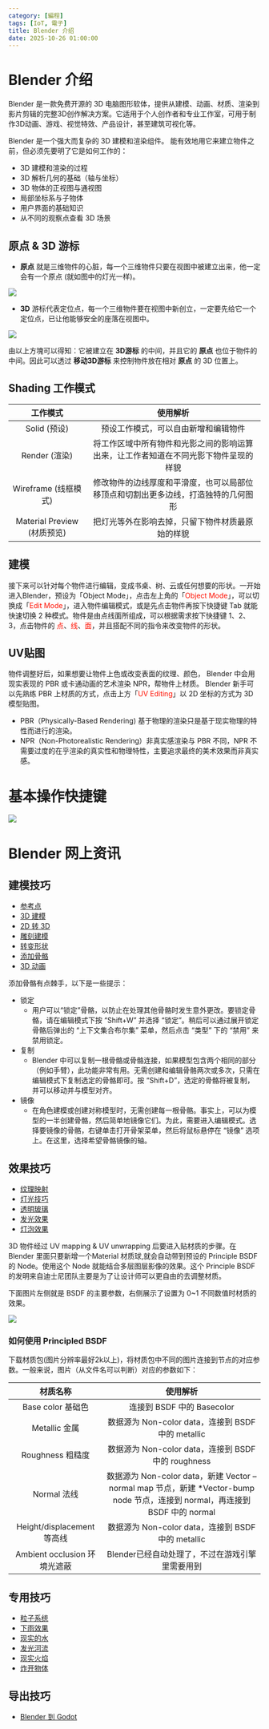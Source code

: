 ```yaml
---
category: [編程]
tags: [IoT, 電子]
title: Blender 介绍
date: 2025-10-26 01:00:00
---
```


<style>
  table {
    width: 100%
    }
  td {
    vertical-align: center;
    text-align: center;
  }
  table.inputT{
    margin: 10px;
    width: auto;
    margin-left: auto;
    margin-right: auto;
    border: none;
  }
  input{
    text-align: center;
    padding: 0px 10px;
  }
  iframe{
    width: 100%;
    display: block;
    border-style:none;
  }
</style>

# Blender 介绍

Blender 是一款免费开源的 3D 电脑图形软体，提供从建模、动画、材质、渲染到影片剪辑的完整3D创作解决方案。它适用于个人创作者和专业工作室，可用于制作3D动画、游戏、视觉特效、产品设计，甚至建筑可视化等。 


Blender 是一个强大而复杂的 3D 建模和渲染组件。 能有效地用它来建立物件之前，但必须先要明了它是如何工作的：

 - 3D 建模和渲染的过程
 - 3D 解析几何的基础（轴与坐标）
 - 3D 物体的正视图与通视图
 - 局部坐标系与子物体
 - 用户界面的基础知识
 - 从不同的观察点查看 3D 场景


## 原点 & 3D 游标

 - **原点** 就是三维物件的心脏，每一个三维物件只要在视图中被建立出来，他一定会有一个原点 (就如图中的灯光一样)。

![](../assets/img/3d/orgpt.png)

 - **3D** 游标代表定位点，每一个三维物件要在视图中新创立，一定要先给它一个定位点，已让他能够安全的座落在视图中。

![](../assets/img/3d/object.png)

由以上方塊可以得知：它被建立在 **3D游标** 的中间，并且它的 **原点** 也位于物件的中间。因此可以透过 **移动3D游标** 来控制物件放在相对 **原点** 的 3D 位置上。

## Shading 工作模式

|工作模式|使用解析|
|:---:|:---:|
|Solid (预设)|预设工作模式，可以自由新增和编辑物件|
|Render (渲染)|将工作区域中所有物件和光影之间的影响运算出来，让工作者知道在不同光影下物件呈现的样貌|
|Wireframe (线框模式)|修改物件的边线厚度和平滑度，也可以局部位移顶点和切割出更多边线，打造独特的几何图形|
|Material Preview (材质预览)|把灯光等外在影响去掉，只留下物件材质最原始的样貌|

## 建模

接下来可以针对每个物件进行编辑，变成书桌、树、云或任何想要的形状。一开始进入Blender，预设为「Object Mode」，点击左上角的「<font color="#FF1000">Object Mode</font>」，可以切换成「<font color="#FF1000">Edit Mode</font>」，进入物件编辑模式，或是先点击物件再按下快捷键 Tab 就能快速切换 2 种模式。物件是由点线面所组成，可以根据需求按下快捷键 1、2、3，点击物件的 <font color="#FF1000">点</font>、<font color="#FF1000">线</font>、<font color="#FF1000">面</font>，并且搭配不同的指令来改变物件的形状。

## UV贴图

物件调整好后，如果想要让物件上色或改变表面的纹理、颜色， Blender 中会用现实表现的 PBR 或卡通动画的艺术渲染 NPR，帮物件上材质。 Blender 新手可以先熟练 PBR 上材质的方式，点击上方「<font color="#FF1000">UV Editing</font>」以 2D 坐标的方式为 3D 模型贴图。

 - PBR（Physically-Based Rendering) 基于物理的渲染只是基于现实物理的特性而进行的渲染。 
 - NPR（Non-Photorealistic Rendering）非真实感渲染与 PBR 不同，NPR 不需要过度的在乎渲染的真实性和物理特性，主要追求最终的美术效果而非真实感。


# 基本操作快捷键

![](../assets/img/3d/blenderkb.png)

# Blender  网上资讯

## 建模技巧

 - [参考点](https://youtu.be/9gn_1V1sCS8?si=W4bTxsdheYXdo9ok)
 - [3D 建模](https://youtu.be/8_0RptMbhe0?si=8NImen69M4KdEl6I)
 - [2D 转 3D](https://youtu.be/j-WegUytMA8?si=_hA9t52EtvF1cpws)
 - [雕刻建模](https://youtu.be/Lxem4yMs5Dg?si=xDl1Ae_hyikIqZ_G)
 - [转变形状](https://youtu.be/2s2n_PObCnc?si=_5NRQJHwzpgRVeW8)
 - [添加骨骼](https://youtu.be/A5C6dcWDDN8?si=nd58wsAMGEpl99Dg)
 - [3D 动画](https://youtu.be/CBJp82tlR3M?si=5ymH1e06Ne8g2Viv)

添加骨骼有点棘手，以下是一些提示：

 - 锁定
    - 用户可以“锁定”骨骼，以防止在处理其他骨骼时发生意外更改。要锁定骨骼，请在编辑模式下按 “Shift+W” 并选择 “锁定”。稍后可以通过展开锁定骨骼后弹出的 “上下文集合布尔集” 菜单，然后点击 “类型” 下的 “禁用” 来禁用锁定。
 - 复制
    - Blender 中可以复制一根骨骼或骨骼连接，如果模型包含两个相同的部分（例如手臂），此功能非常有用。无需创建和编辑骨骼两次或多次，只需在编辑模式下复制选定的骨骼即可。按 “Shift+D”，选定的骨骼将被复制，并可以移动并与模型对齐。
 - 镜像
    - 在角色建模或创建对称模型时，无需创建每一根骨骼。事实上，可以为模型的一半创建骨骼，然后简单地镜像它们。为此，需要进入编辑模式。选择要镜像的骨骼，右键单击打开骨架菜单，然后将鼠标悬停在 “镜像” 选项上。在这里，选择希望骨骼镜像的轴。

## 效果技巧

 - [纹理映射](https://youtu.be/SGZE4a_tvR0?si=uY5oswjkbEStmPGZ)
 - [灯光技巧](https://youtu.be/ElMM3u2MO5k?si=_EfkJSbIQXAzS0uL)
 - [透明玻璃](https://youtu.be/8QhVv3Olvsw?si=JI41pdWyaXEPS8je)
 - [发光效果](https://youtu.be/OHA5rcw2qnI?si=TFvb9E93VZgeue6O)
 - [灯泡效果](https://youtu.be/rN-ocSPodDM?si=0JiL2TKaphNqR3sN)

3D 物件经过 UV mapping & UV unwrapping 后要进入贴材质的步骤。在 Blender 里面只要新增一个Material 材质球,就会自动带到预设的 Principle BSDF 的 Node。使用这个 Node 就能结合多层图层影像的效果。这个 Principle BSDF 的发明来自迪士尼团队主要是为了让设计师可以更自由的去调整材质。

下面图片左侧就是 BSDF 的主要参数，右侧展示了设置为 0~1 不同数值时材质的效果。

![](../assets/img/3d/BSDF.png)

### 如何使用 Principled BSDF

下载材质包(图片分辨率最好2k以上)，将材质包中不同的图片连接到节点的对应参数。一般来说，图片（从文件名可以判断）对应的参数如下：

|材质名称|使用解析|
|:---:|:---:|
|Base color 基础色 | 连接到 BSDF 中的 Basecolor|
|Metallic 金属 | 数据源为 Non-color data，连接到 BSDF 中的 metallic|
|Roughness 粗糙度 | 数据源为 Non-color data，连接到 BSDF 中的 roughness|
|Normal 法线 | 数据源为 Non-color data，新建 Vector – normal map 节点，新建 *Vector-bump node 节点，连接到 normal，再连接到 BSDF 中的 normal|
|Height/displacement 等高线 | 数据源为 Non-color data，连接到 BSDF 中的 metallic|
|Ambient occlusion 环境光遮蔽| Blender已经自动处理了，不过在游戏引擎里需要用到|

## 专用技巧

 - [粒子系统](https://youtu.be/bV7RnZguToo?si=nfK8ak62qIrBfkPD)
 - [下雨效果](https://youtu.be/rTT4AE2km5I?si=5VdD443ERF7gyRVv)
 - [现实的水](https://youtu.be/sxWJqMJdL04?si=aNo0S3sCgMu09Mzb)
 - [发光河流](https://youtu.be/YwDj4bs4bSY?si=wl3V89A51OPFxi3s)
 - [现实火焰](https://youtu.be/rzATaYyCf9Q?si=A04tNVk1A3exIdKk)
 - [炸开物体](https://youtu.be/V9OfGbHkMVM?si=Tt1Q2ZJVm2CCMg2h)

## 导出技巧

 - [Blender 到 Godot](https://youtu.be/dd6G2S6MQ6U?si=7FexdrkPWFxxKQTP)


 
